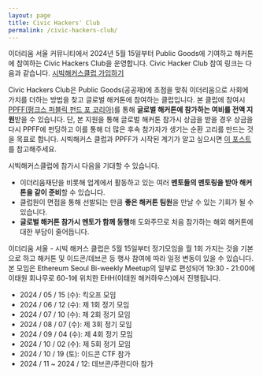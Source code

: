 ```yaml
---
layout: page
title: Civic Hackers' Club
permalink: /civic-hackers-club/
---
```


이더리움 서울 커뮤니티에서 2024년 5월 15일부터 Public Goods에 기여하고 해커톤에 참여하는 Civic Hackers Club을 운영합니다. Civic Hacker Club 참여 링크는 다음과 같습니다.
[시빅해커스클럽 가입하기](https://forms.gle/szTfQBm6J2PfeVcS8)

Civic Hackers Club은 Public Goods(공공재)에 초점을 맞춰 이더리움으로 사회에 가치를 더하는 방법을 찾고 글로벌 해커톤에 참여하는 클럽입니다. 본 클럽에 참여시 [PPFF(펑크스 퍼블릭 펀드 포 코리아)](https://ppff.kr)를 통해 **글로벌 해커톤에 참가하는 여비를 전액 지원**받을 수 있습니다. 단, 본 지원을 통해 글로벌 해커톤 참가시 상금을 받을 경우 상금을 다시 PPFF에 펀딩하고 이를 통해 더 많은 후속 참가자가 생기는 순환 고리를 만드는 것을 목표로 합니다.
시빅해커스 클럽과 PPFF가 시작된 계기가 알고 싶으시면 [이 포스트](http://wanseob.blog/Punk's+Public+Fund+for+Korea(KR))를 참고해주세요.

시빅해커스클럽에 참가시 다음을 기대할 수 있습니다.
* 이더리움재단을 비롯해 업계에서 활동하고 있는 여러 **멘토들의 멘토링을 받아 해커톤을 같이 준비**할 수 있습니다.
* 클럽원이 면접을 통해 선발되는 만큼 **좋은 해커톤 팀원**을 만날 수 있는 기회가 될 수 있습니다.
* **글로벌 해커톤 참가시 멘토가 함께 동행**해 도와주므로 처음 참가하는 해외 해커톤에 대한 부담이 줄어듭니다.

이더리움 서울 - 시빅 해커스 클럽은 5월 15일부터 정기모임을 월 1회 가지는 것을 기본으로 하고 해커톤 및 이드콘/데브콘 등 행사 참여에 따라 일정 변동이 있을 수 있습니다.
본 모임은  Ethereum Seoul Bi-weekly Meetup의 일부로 편성되어 19:30 - 21:00에 이태원 회나무로 60-1에 위치한 EHH(이태원 해커하우스)에서 진행됩니다.

* 2024 / 05 / 15 (수): 킥오프 모임
* 2024 / 06 / 12 (수): 제 1회 정기 모임
* 2024 / 07 / 10 (수): 제 2회 정기 모임
* 2024 / 08 / 07 (수): 제 3회 정기 모임
* 2024 / 09 / 04 (수): 제 4회 정기 모임
* 2024 / 10 / 02 (수): 제 5회 정기 모임
* 2024 / 10 / 19 (토): 이드콘 CTF 참가
* 2024 / 11 ~ 2024 / 12: 데브콘/주란디아 참가


